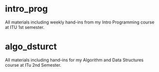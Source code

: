 # intro_prog
All materials including weekly hand-ins from my Intro Programming course at ITU 1st semester. 
# algo_dsturct
All materials including hand-ins for my Algorithm and Data Structures course at ITu 2nd Semester.
